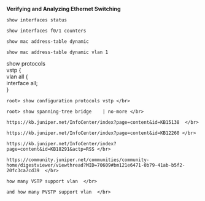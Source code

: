 

**Verifying and Analyzing Ethernet Switching**

`show interfaces status`

`show interfaces f0/1 counters`

`show mac address-table dynamic`

`show mac address-table dynamic vlan 1`





show protocols </br>
vstp { </br>
    vlan all { </br>
        interface all; </br>
    } </br>
    
   
    
    root> show configuration protocols vstp </br>
    
    root> show spanning-tree bridge    | no-more </br>
    
    https://kb.juniper.net/InfoCenter/index?page=content&id=KB15138  </br>
    
    https://kb.juniper.net/InfoCenter/index?page=content&id=KB12260 </br>
    
    https://kb.juniper.net/InfoCenter/index?page=content&id=KB18291&actp=RSS </br>
    
    https://community.juniper.net/communities/community-home/digestviewer/viewthread?MID=70609#bm121e6471-0b79-41ab-b5f2-20fc3ca7cd39  </br>
    
    how many VSTP support vlan  </br>
    
    and how many PVSTP support vlan  </br> 
    
    
